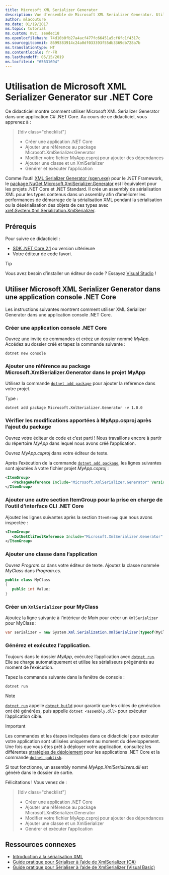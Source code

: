 ```yaml
---
title: Microsoft XML Serializer Generator
description: Vue d’ensemble de Microsoft XML Serializer Generator. Utilisez XML Serializer Generator afin de générer un assembly de sérialisation XML pour les types contenus dans votre projet.
author: mlacouture
ms.date: 01/19/2017
ms.topic: tutorial
ms.custom: mvc, seodec18
ms.openlocfilehash: 74d10b0fb27a4acf477fc66451a5cf6fc1f4317c
ms.sourcegitcommit: 8699383914c24a0df033393f55db3369db728a7b
ms.translationtype: HT
ms.contentlocale: fr-FR
ms.lasthandoff: 05/15/2019
ms.locfileid: "65631694"
---
```

# <a name="using-microsoft-xml-serializer-generator-on-net-core"></a>Utilisation de Microsoft XML Serializer Generator sur .NET Core

Ce didacticiel montre comment utiliser Microsoft XML Serializer Generator dans une application C# .NET Core. Au cours de ce didacticiel, vous apprenez à :

> [!div class="checklist"]
> * Créer une application .NET Core
> * Ajouter une référence au package Microsoft.XmlSerializer.Generator
> * Modifier votre fichier MyApp.csproj pour ajouter des dépendances
> * Ajouter une classe et un XmlSerializer
> * Générer et exécuter l’application

Comme l’outil [XML Serializer Generator (sgen.exe)](../../standard/serialization/xml-serializer-generator-tool-sgen-exe.md) pour le .NET Framework, le [package NuGet Microsoft.XmlSerializer.Generator](https://www.nuget.org/packages/Microsoft.XmlSerializer.Generator) est l’équivalent pour les projets .NET Core et .NET Standard. Il crée un assembly de sérialisation XML pour les types contenus dans un assembly afin d’améliorer les performances de démarrage de la sérialisation XML pendant la sérialisation ou la désérialisation des objets de ces types avec <xref:System.Xml.Serialization.XmlSerializer>.

## <a name="prerequisites"></a>Prérequis

Pour suivre ce didacticiel :

* [SDK .NET Core 2.1](https://www.microsoft.com/net/download) ou version ultérieure
* Votre éditeur de code favori.

> [!TIP]
> Vous avez besoin d’installer un éditeur de code ? Essayez [Visual Studio](https://aka.ms/vsdownload?utm_source=mscom&utm_campaign=msdocs) !

## <a name="use-microsoft-xml-serializer-generator-in-a-net-core-console-application"></a>Utiliser Microsoft XML Serializer Generator dans une application console .NET Core

Les instructions suivantes montrent comment utiliser XML Serializer Generator dans une application console .NET Core.

### <a name="create-a-net-core-console-application"></a>Créer une application console .NET Core

Ouvrez une invite de commandes et créez un dossier nommé *MyApp*. Accédez au dossier créé et tapez la commande suivante :

```console
dotnet new console
```

### <a name="add-a-reference-to-the-microsoftxmlserializergenerator-package-in-the-myapp-project"></a>Ajouter une référence au package Microsoft.XmlSerializer.Generator dans le projet MyApp

Utilisez la commande [`dotnet add package`](../tools//dotnet-add-package.md) pour ajouter la référence dans votre projet.

Type :

```console
dotnet add package Microsoft.XmlSerializer.Generator -v 1.0.0
```

### <a name="verify-changes-to-myappcsproj-after-adding-the-package"></a>Vérifier les modifications apportées à MyApp.csproj après l’ajout du package

Ouvrez votre éditeur de code et c’est parti ! Nous travaillons encore à partir du répertoire *MyApp* dans lequel nous avons créé l’application.

Ouvrez *MyApp.csproj* dans votre éditeur de texte.

Après l’exécution de la commande [`dotnet add package`](../tools//dotnet-add-package.md), les lignes suivantes sont ajoutées à votre fichier projet *MyApp.csproj* :

 ```xml
 <ItemGroup>
    <PackageReference Include="Microsoft.XmlSerializer.Generator" Version="1.0.0" />
 </ItemGroup>
 ```

### <a name="add-another-itemgroup-section-for-net-core-cli-tool-support"></a>Ajouter une autre section ItemGroup pour la prise en charge de l’outil d’interface CLI .NET Core

Ajoutez les lignes suivantes après la section `ItemGroup` que nous avons inspectée :

 ```xml
 <ItemGroup>
    <DotNetCliToolReference Include="Microsoft.XmlSerializer.Generator" Version="1.0.0" />
 </ItemGroup>
 ```

### <a name="add-a-class-in-the-application"></a>Ajouter une classe dans l’application

Ouvrez *Program.cs* dans votre éditeur de texte. Ajoutez la classe nommée *MyClass* dans *Program.cs*.

```csharp
public class MyClass
{
   public int Value;
}
```

### <a name="create-an-xmlserializer-for-myclass"></a>Créer un `XmlSerializer` pour MyClass

Ajoutez la ligne suivante à l’intérieur de *Main* pour créer un `XmlSerializer` pour MyClass :

```csharp
var serializer = new System.Xml.Serialization.XmlSerializer(typeof(MyClass));
```

### <a name="build-and-run-the-application"></a>Générez et exécutez l'application.

Toujours dans le dossier *MyApp*, exécutez l’application avec [`dotnet run`](../tools/dotnet-run.md). Elle se charge automatiquement et utilise les sérialiseurs prégénérés au moment de l’exécution.

Tapez la commande suivante dans la fenêtre de console :

```console
dotnet run
```

> [!NOTE]
> [`dotnet run`](../tools/dotnet-run.md) appelle [`dotnet build`](../tools/dotnet-build.md) pour garantir que les cibles de génération ont été générées, puis appelle `dotnet <assembly.dll>` pour exécuter l’application cible.

> [!IMPORTANT]
> Les commandes et les étapes indiquées dans ce didacticiel pour exécuter votre application sont utilisées uniquement au moment du développement. Une fois que vous êtes prêt à déployer votre application, consultez les différentes [stratégies de déploiement](../deploying/index.md) pour les applications .NET Core et la commande [`dotnet publish`](../tools/dotnet-publish.md).

Si tout fonctionne, un assembly nommé *MyApp.XmlSerializers.dll* est généré dans le dossier de sortie.

Félicitations ! Vous venez de :
> [!div class="checklist"]
> * Créer une application .NET Core
> * Ajouter une référence au package Microsoft.XmlSerializer.Generator
> * Modifier votre fichier MyApp.csproj pour ajouter des dépendances
> * Ajouter une classe et un XmlSerializer
> * Générer et exécuter l’application

## <a name="related-resources"></a>Ressources connexes

* [Introduction à la sérialisation XML](../../standard/serialization/introducing-xml-serialization.md)
* [Guide pratique pour Sérialiser à l’aide de XmlSerializer (C#)](../../csharp/programming-guide/concepts/linq/how-to-serialize-using-xmlserializer.md)
* [Guide pratique pour Sérialiser à l’aide de XmlSerializer (Visual Basic)](../../visual-basic/programming-guide/concepts/linq/how-to-serialize-using-xmlserializer.md)
